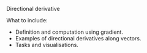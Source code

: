 Directional derivative

What to include:
- Definition and computation using gradient.
- Examples of directional derivatives along vectors.
- Tasks and visualisations.
